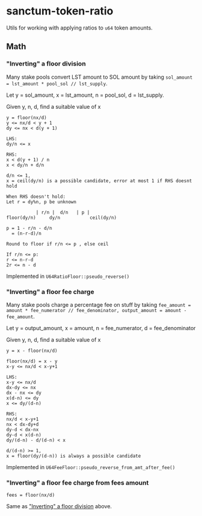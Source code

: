 # sanctum-token-ratio

Utils for working with applying ratios to `u64` token amounts.

## Math

### "Inverting" a floor division

Many stake pools convert LST amount to SOL amount by taking `sol_amount = lst_amount * pool_sol // lst_supply`.

Let y = sol_amount, x = lst_amount, n = pool_sol, d = lst_supply.

Given y, n, d, find a suitable value of x

```
y = floor(nx/d)
y <= nx/d < y + 1
dy <= nx < d(y + 1)

LHS:
dy/n <= x

RHS:
x < d(y + 1) / n
x < dy/n + d/n

d/n <= 1,
x = ceil(dy/n) is a possible candidate, error at most 1 if RHS doesnt hold

When RHS doesn't hold:
Let r = dy%n, p be unknown

           | r/n |  d/n   | p |
floor(dy/n)     dy/n           ceil(dy/n)

p = 1 - r/n - d/n
  = (n-r-d)/n

Round to floor if r/n <= p , else ceil

If r/n <= p:
r <= n-r-d
2r <= n - d
```

Implemented in `U64RatioFloor::pseudo_reverse()`

### "Inverting" a floor fee charge

Many stake pools charge a percentage fee on stuff by taking `fee_amount = amount * fee_numerator // fee_denominator, output_amount = amount - fee_amount`.

Let y = output_amount, x = amount, n = fee_numerator, d = fee_denominator

Given y, n, d, find a suitable value of x

```
y = x - floor(nx/d)

floor(nx/d) = x - y
x-y <= nx/d < x-y+1

LHS:
x-y <= nx/d
dx-dy <= nx
dx - nx <= dy
x(d-n) <= dy
x <= dy/(d-n)

RHS:
nx/d < x-y+1
nx < dx-dy+d
dy-d < dx-nx
dy-d < x(d-n)
dy/(d-n) - d/(d-n) < x

d/(d-n) >= 1,
x = floor(dy/(d-n)) is always a possible candidate
```

Implemented in `U64FeeFloor::pseudo_reverse_from_amt_after_fee()`

### "Inverting" a floor fee charge from fees amount

```
fees = floor(nx/d)
```

Same as ["Inverting" a floor division](#inverting-a-floor-division) above.
